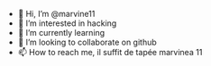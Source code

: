 - 👋 Hi, I’m @marvine11
- 👀 I’m interested in hacking 
- 🌱 I’m currently learning 
- 💞️ I’m looking to collaborate on github
- 📫 How to reach me, il suffit de tapée marvinea
11 

<!---
marvine11/marvine11 is a ✨ special ✨ repository because its `README.md` (this file) appears on your GitHub profile.
You can click the Preview link to take a look at your changes.
--->
